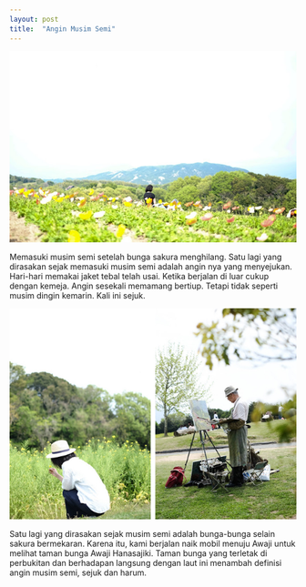 ```yaml
---
layout: post
title:  "Angin Musim Semi"
---
```


![20180423_01](/images/20180423_01.JPG)

Memasuki musim semi setelah bunga sakura menghilang. Satu lagi yang dirasakan sejak memasuki musim semi adalah angin nya yang menyejukan. Hari-hari memakai jaket tebal telah usai. Ketika berjalan di luar cukup dengan kemeja. Angin sesekali memamang bertiup. Tetapi tidak seperti musim dingin kemarin. Kali ini sejuk.

![20180423_02](/images/20180423_02.JPG)

Satu lagi yang dirasakan sejak musim semi adalah bunga-bunga selain sakura bermekaran. Karena itu, kami berjalan naik mobil menuju Awaji untuk melihat taman bunga Awaji Hanasajiki. Taman bunga yang terletak di perbukitan dan berhadapan langsung dengan laut ini menambah definisi angin musim semi, sejuk dan harum.
